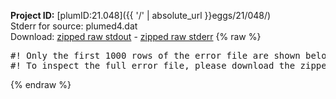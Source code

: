 **Project ID:** [plumID:21.048]({{ '/' | absolute_url }}eggs/21/048/)  
Stderr for source:  plumed4.dat   
Download: [zipped raw stdout](plumed4.dat.plumed_master.stdout.txt.zip) - [zipped raw stderr](plumed4.dat.plumed_master.stderr.txt.zip) 
{% raw %}
<pre>
#! Only the first 1000 rows of the error file are shown below
#! To inspect the full error file, please download the zipped raw stderr file above
</pre>
{% endraw %}
